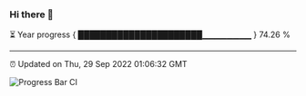 ### Hi there 👋

⏳ Year progress { ██████████████████████▁▁▁▁▁▁▁▁ } 74.26 %

---

⏰ Updated on Thu, 29 Sep 2022 01:06:32 GMT

![Progress Bar CI](https://github.com/Shyam-Makwana/GitHub-Actions-Demo/workflows/Progress%20Bar%20CI/badge.svg)
